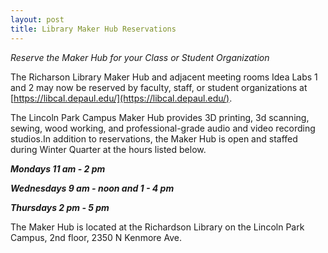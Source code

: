 ```yaml
---
layout: post
title: Library Maker Hub Reservations
---
```


*Reserve the Maker Hub for your Class or Student Organization*  

The Richarson Library Maker Hub and adjacent meeting rooms Idea Labs 1 and 2 may now be reserved by faculty, staff, or student organizations at [https://libcal.depaul.edu/](https://libcal.depaul.edu/).
 
The Lincoln Park Campus Maker Hub provides 3D printing, 3d scanning, sewing, wood working, and professional-grade audio and video recording studios.In addition to reservations, the Maker Hub is open and staffed during Winter Quarter at the hours listed below.

***Mondays 11 am - 2 pm***

***Wednesdays 9 am - noon and 1 - 4 pm***

***Thursdays 2 pm - 5 pm***

The Maker Hub is located at the Richardson Library on the Lincoln Park Campus, 2nd floor, 2350 N Kenmore Ave.


  
